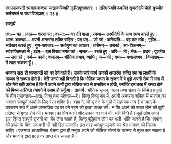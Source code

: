 **एष प्रपन्नवरदो रमयात्मशक्त्या** **यद्यत्करिष्यति गृहीतगुणावतार: ।** **तस्मिन्स्वविक्रममिदं सृजतोऽपि चेतो** **युञ्जीत कर्मशमलं च यथा विजह्याम् ॥ २३॥** 

**शब्दार्थ** 

**एष:—** **यह** **; प्रपन्न—** **शरणागत** **; वर-द:—** **वर देने वाला** **; रमया—** **लक्ष्मीदेवी के साथ रमण करते हुए** **; आत्म-शक्त्या—** **अपनी** **अन्तरंगा शक्ति सहित** **; यत् यत्—** **जो जो** **; करिष्यति—** **वह कर सके** **; गृहीत—** **स्वीकार करते हुए** **; गुण-अवतार:—** **सतोगुण का** **अवतार** **; तस्मिन्—** **उसको** **; स्व-विक्रमम्—** **सर्वशक्तिमत्ता से** **; इदम्—** **इस विराट जगत को** **; सृजत:—** **रचते हुए** **; अपि—** **भी** **;** **चेत:—** **हृदय** **; युञ्जीत—** **लगा रहे** **; कर्म—** **कार्य** **; शमलम्—** **भौतिक प्रभाव, व्याधि** **; च—** **भी** **; यथा—** **यथासश्भव** **; विजह्याम्—** **मैं** **त्याग सकता हूँ।** **.** 

**भगवान् सदा ही शरणागतों को वर देने वाले हैं। उनके सारे कार्य उनकी अन्तरंगा शक्ति रमा** **या लक्ष्मी के माध्यम से सश्पन्न होते हैं। मेरी उनसे यही विनती है कि भौतिक जगत के सृजन में** **वे मुझे अपनी सेवा में लगा लें और मेरी यही प्रार्थना है कि मैं अपने कर्मों द्वारा भौतिक रूप से** **प्रभावित न होऊँ, क्योंकि इस तरह मैं स्रष्टा होने की मिथ्या-प्रतिष्ठा त्यागने में सक्षम हो सकूँगा।** **तात्पर्य** : भौतिक सृजन, पालन तथा संहार के निमित्त प्रकृति के तीन गुणावतार—ब्रह्मा, विष्णु तथा महेश्वर—हैं। किन्तु विष्णु रूप में, अपनी अन्तरंगा शकि्त में भगवान् का अवतार सश्पूर्ण कार्यों के लिए परम शक्ति है। ब्रह्मा ने, जो सृजन के गुणों में सहायक मात्र हैं भगवान् के उपकरण रूप में अपने वास्तविक पद पर बने रहने की इच्छा व्यक्त की। न कि अपने को स्रष्टा होने की झूठी प्रतिष्ठा से गॢवत होने की। भगवान् का प्रिय बनने और उनका वर पाने की, यही विधि है। मूर्ख लोग अपने द्वारा निॢमत सश्पूर्ण सृजनों का श्रेय लेना चाहते हैं, किन्तु बुद्धिमान लोग यह भली-भाँति जानते हैं कि भगवान् की इच्छा के बिना एक पत्ती भी नहीं हिल सकती। इस तरह अद्भुत सृजनों का श्रेय भगवान् को मिलना चाहिए। एकमात्र आध्यात्मिक चेतना द्वारा ही मनुष्य अपने को भौतिक संसर्ग के कल्मष से मुक्त कर सकता है और भगवान् द्वारा प्रदत्त वर प्राप्त कर सकता है।  